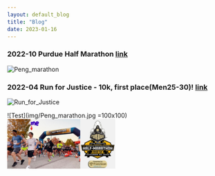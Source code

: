 ```yaml
---
layout: default_blog
title: "Blog"
date: 2023-01-16
---
```

### 2022-10 Purdue Half Marathon [link](https://purduehalf.com/)
![Peng_marathon](https://github.com/peng-ju/peng-ju.github.io/assets/40791755/9a3c64ba-abc8-4491-aac2-624c43dc2bc7)

### 2022-04 Run for Justice - 10k, first place(Men25-30)! [link](https://www.runforjustice.net/)
![Run_for_Justice](https://github.com/peng-ju/peng-ju.github.io/assets/40791755/724d5467-fc24-4eee-9811-bd0aaafd73c2)

![Test](img/Peng_marathon.jpg =100x100)
[<img src="img/Peng_marathon.jpg" width="250"/>](img/Peng_marathon.jpg)
